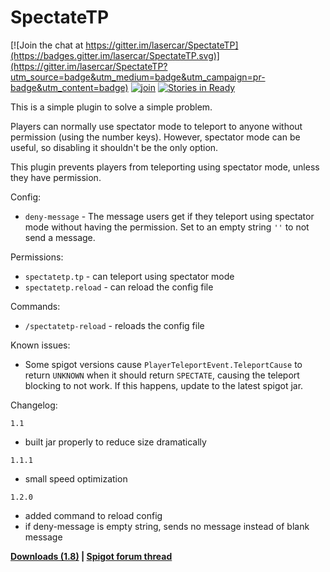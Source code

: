 # SpectateTP

[![Join the chat at https://gitter.im/lasercar/SpectateTP](https://badges.gitter.im/lasercar/SpectateTP.svg)](https://gitter.im/lasercar/SpectateTP?utm_source=badge&utm_medium=badge&utm_campaign=pr-badge&utm_content=badge)
[![join](https://travis-ci.org/lasercar/SpectateTP.svg)](https://travis-ci.org/lasercar/SpectateTP)
[![Stories in Ready](https://badge.waffle.io/lasercar/SpectateTP.png?label=ready&title=Ready)](https://waffle.io/lasercar/SpectateTP)

This is a simple plugin to solve a simple problem.

Players can normally use spectator mode to teleport to anyone without permission (using the number keys). However, spectator mode can be useful, so disabling it shouldn't be the only option.

This plugin prevents players from teleporting using spectator mode, unless they have permission.

Config:
- `deny-message` - The message users get if they teleport using spectator mode without having the permission. Set to an empty string `''` to not send a message.

Permissions:
- `spectatetp.tp` - can teleport using spectator mode
- `spectatetp.reload` - can reload the config file

Commands:
- `/spectatetp-reload` - reloads the config file

Known issues:
- Some spigot versions cause `PlayerTeleportEvent.TeleportCause` to return `UNKNOWN` when it should return `SPECTATE`, causing the teleport blocking to not work. If this happens, update to the latest spigot jar.

Changelog:

`1.1`
- built jar properly to reduce size dramatically

`1.1.1`
- small speed optimization

`1.2.0`
- added command to reload config
- if deny-message is empty string, sends no message instead of blank message

**[Downloads (1.8)](https://github.com/lasercar/SpectateTP/releases) | [Spigot forum thread](https://www.spigotmc.org/resources/spectatetp.12003)**
